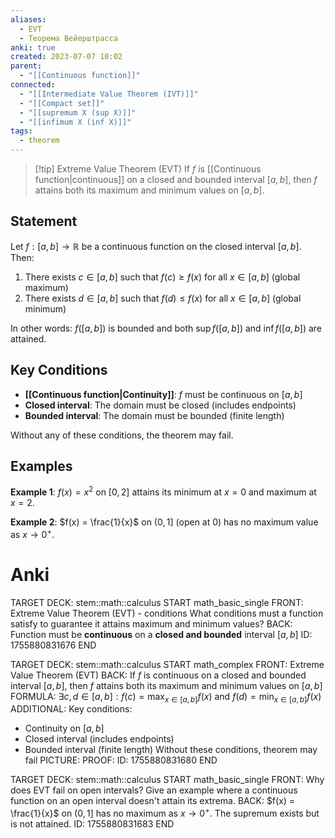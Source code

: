 ```yaml
---
aliases:
  - EVT
  - Теорема Вейерштрасса
anki: true
created: 2023-07-07 10:02
parent:
  - "[[Continuous function]]"
connected:
  - "[[Intermediate Value Theorem (IVT)]]"
  - "[[Compact set]]"
  - "[[supremum X (sup X)]]"
  - "[[infimum X (inf X)]]"
tags:
  - theorem
---
```


> [!tip] Extreme Value Theorem (EVT)
> If $f$ is [[Continuous function|continuous]] on a closed and bounded interval $[a,b]$, then $f$ attains both its maximum and minimum values on $[a,b]$.

## Statement

Let $f: [a,b] \rightarrow \mathbb{R}$ be a continuous function on the closed interval $[a,b]$. Then:

1. There exists $c \in [a,b]$ such that $f(c) \geq f(x)$ for all $x \in [a,b]$ (global maximum)
2. There exists $d \in [a,b]$ such that $f(d) \leq f(x)$ for all $x \in [a,b]$ (global minimum)

In other words: $f([a,b])$ is bounded and both $\sup f([a,b])$ and $\inf f([a,b])$ are attained.

## Key Conditions

- **[[Continuous function|Continuity]]**: $f$ must be continuous on $[a,b]$
- **Closed interval**: The domain must be closed (includes endpoints)
- **Bounded interval**: The domain must be bounded (finite length)

Without any of these conditions, the theorem may fail.

## Examples

**Example 1**: $f(x) = x^2$ on $[0,2]$ attains its minimum at $x=0$ and maximum at $x=2$.

**Example 2**: $f(x) = \frac{1}{x}$ on $(0,1]$ (open at 0) has no maximum value as $x \to 0^+$.

# Anki

TARGET DECK: stem::math::calculus
START
math_basic_single
FRONT: Extreme Value Theorem (EVT) - conditions
What conditions must a function satisfy to guarantee it attains maximum and minimum values?
BACK: Function must be **continuous** on a **closed and bounded** interval $[a,b]$
ID: 1755880831676
END

TARGET DECK: stem::math::calculus
START
math_complex
FRONT: Extreme Value Theorem (EVT)
BACK: If $f$ is continuous on a closed and bounded interval $[a,b]$, then $f$ attains both its maximum and minimum values on $[a,b]$
FORMULA: $\exists c,d \in [a,b]: f(c) = \max_{x \in [a,b]} f(x)$ and $f(d) = \min_{x \in [a,b]} f(x)$
ADDITIONAL: Key conditions:
- Continuity on $[a,b]$ 
- Closed interval (includes endpoints)
- Bounded interval (finite length)
Without these conditions, theorem may fail
PICTURE:
PROOF:
ID: 1755880831680
END

TARGET DECK: stem::math::calculus
START
math_basic_single
FRONT: Why does EVT fail on open intervals?
Give an example where a continuous function on an open interval doesn't attain its extrema.
BACK: $f(x) = \frac{1}{x}$ on $(0,1]$ has no maximum as $x \to 0^+$. The supremum exists but is not attained.
ID: 1755880831683
END
